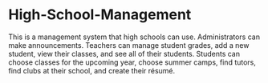 # High-School-Management
This is a management system that high schools can use.
Administrators can make announcements.
Teachers can manage student grades, add a new student, view their classes, and see all of their students.
Students can choose classes for the upcoming year, choose summer camps, find tutors, find clubs at their school, and create their résumé.
